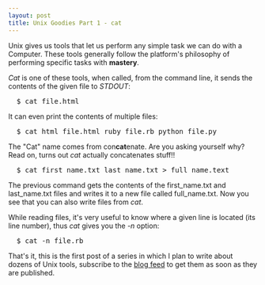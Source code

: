 ```yaml
---
layout: post
title: Unix Goodies Part 1 - cat
---
```


<span class="drops">U</span>nix gives us tools that let us perform any simple task we can do with a Computer. These tools generally follow the platform's philosophy of performing specific tasks with **mastery**.

_Cat_ is one of these tools, when called, from the command line, it sends the contents of the given file to _STDOUT_:

<pre class="terminal">
  $ cat file.html
</pre>

It can even print the contents of multiple files:

<pre class="terminal">
  $ cat html_file.html ruby_file.rb python_file.py
</pre>

The "Cat" name comes from con**cat**enate. Are you asking yourself why? Read on, turns out _cat_ actually concatenates stuff!!

<pre class="terminal">
  $ cat first_name.txt last_name.txt > full_name.text
</pre>

The previous command gets the contents of the <span class="small_code">first_name.txt</span> and <span class="small_code">last_name.txt</span> files and writes it to a new file called <span class="small_code">full_name.txt</span>. Now you see that you can also write files from _cat_.

While reading files, it's very useful to know where a given line is located (its line number), thus _cat_ gives you the _-n_ option:

<pre class="terminal">
  $ cat -n file.rb
</pre>

That's it, this is the first post of a series in which I plan to write about dozens of Unix tools, subscribe to the [blog feed] to get them as soon as they are published.

[blog feed]: /atom.xml




